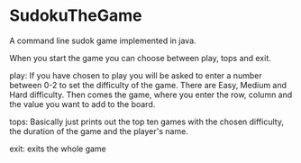 # SudokuTheGame
A command line sudok game implemented in java.


When you start the game you can choose between play, tops and exit.

play: If you have chosen to play you will be asked to enter a number between 0-2 to set the difficulty of the game. There are Easy, Medium and Hard difficulty. Then comes the game, where you enter the row, column and the value you want to add to the board.

tops: Basically just prints out the top ten games with the chosen difficulty, the duration of the game and the player's name. 

exit: exits the whole game

